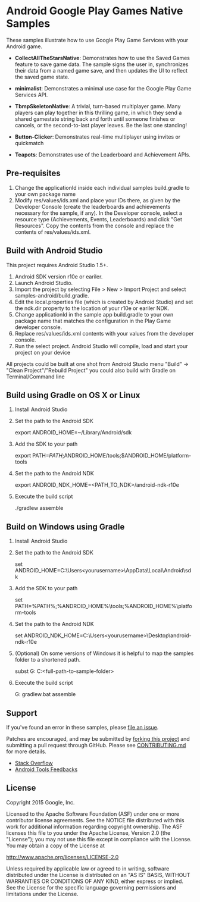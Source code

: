 Android Google Play Games Native Samples
=======================================
These samples illustrate how to use Google Play Game Services with your Android game.

* **CollectAllTheStarsNative**: Demonstrates how to use the Saved Games feature to save game data. The sample signs the user in, synchronizes their data from a named game save, and then updates the UI to reflect the saved game state.

* **minimalist**: Demonstrates a minimal use case for the Google Play Game Services API.

* **TbmpSkeletonNative**: A trivial, turn-based multiplayer game.  Many players can play together in this thrilling game, in which they send a shared gamestate string back and forth until someone finishes or cancels, or the second-to-last player leaves. Be the last one standing!

* **Button-Clicker**: Demonstrates real-time multiplayer using invites or quickmatch

* **Teapots**: Demonstrates use of the Leaderboard and Achievement APIs.

Pre-requisites
--------------
1. Change the applicationId inside each individual samples build.gradle to your own package name
2. Modify res/values/ids.xml and place your IDs there, as given by the
   Developer Console (create the leaderboards and achievements necessary for
   the sample, if any). In the Developer console, select a resource type
   (Achievements, Events, Leaderboards) and click "Get Resources".  Copy the
    contents from the console and replace the contents of res/values/ids.xml.

Build with Android Studio
-------------------------
This project requires Android Studio 1.5+.
1. Android SDK version r10e or eariler.
2. Launch Android Studio.
3. Import the project by selecting File > New > Import Project and select
        samples-android/build.gradle.
4. Edit the local.properties file (which is created by Android Studio) and
        set the ndk.dir property to the location of your r10e or eariler NDK.
5. Change applicationId in the sample app build.gradle to your own package name
        that matches the configuration in the Play Game developer console.
6. Replace res/values/ids.xml contents with your values from the developer console.
7. Run the select project. Android Studio will compile, load and start your project on your device

All projects could be built at one shot from Android Studio menu "Build" -> "Clean Project"/"Rebuild Project"
you could also build with Gradle on Terminal/Command line

Build using Gradle on OS X or Linux
-----------------------------------
1. Install Android Studio
1. Set the path to the Android SDK

    export ANDROID_HOME=~/Library/Android/sdk

1. Add the SDK to your path

    export PATH=$PATH;$ANDROID_HOME/tools;$ANDROID_HOME/platform-tools

1. Set the path to the Android NDK

    export ANDROID_NDK_HOME=<PATH_TO_NDK>/android-ndk-r10e

1. Execute the build script

    ./gradlew assemble

Build on Windows using Gradle
-----------------------------
1. Install Android Studio
1. Set the path to the Android SDK

    set ANDROID_HOME=C:\Users\<yourusername>\AppData\Local\Android\sdk

1. Add the SDK to your path

    set PATH=%PATH%;%ANDROID_HOME%\tools;%ANDROID_HOME%\platform-tools

1. Set the path to the Android NDK

    set ANDROID_NDK_HOME=C:\Users\<yourusername>\Desktop\android-ndk-r10e

1. (Optional) On some versions of Windows it is helpful to map the samples folder to a shortened path.

    subst G: C:\<full-path-to-sample-folder>

1. Execute the build script

    G:
    gradlew.bat assemble

Support
-------
If you've found an error in these samples, please [file an issue](https://github.com/playgameservices/cpp-android-basic-samples/issues/new).

Patches are encouraged, and may be submitted by [forking this project](https://github.com/playgameservices/cpp-android-basic-samples/fork) and
submitting a pull request through GitHub. Please see [CONTRIBUTING.md](CONTRIBUTING.md) for more details.

- [Stack Overflow](http://stackoverflow.com/questions/tagged/google-play-games)
- [Android Tools Feedbacks](http://tools.android.com/feedback)


License
-------
Copyright 2015 Google, Inc.

Licensed to the Apache Software Foundation (ASF) under one or more contributor
license agreements.  See the NOTICE file distributed with this work for
additional information regarding copyright ownership.  The ASF licenses this
file to you under the Apache License, Version 2.0 (the "License"); you may not
use this file except in compliance with the License.  You may obtain a copy of
the License at

  http://www.apache.org/licenses/LICENSE-2.0

Unless required by applicable law or agreed to in writing, software
distributed under the License is distributed on an "AS IS" BASIS, WITHOUT
WARRANTIES OR CONDITIONS OF ANY KIND, either express or implied.  See the
License for the specific language governing permissions and limitations under
the License.
